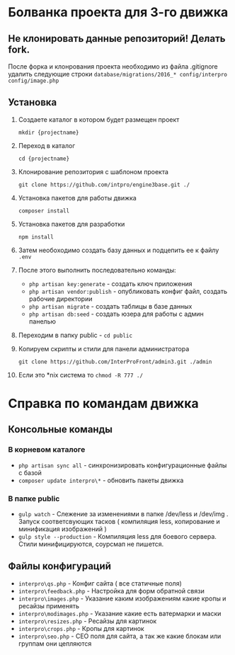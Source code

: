 # Болванка проекта для 3-го движка
## Не клонировать данные репозиторий! Делать fork.

После форка и клонрования проекта необходимо из файла .gitignore удалить следующие строки
    `database/migrations/2016_*
     config/interpro
     config/image.php`

## Установка

1. Создаете каталог в котором будет размещен проект

      `mkdir {projectname}`
2. Переход в каталог

    `cd {projectname}`
3. Клонирование репозитория с  шаблоном проекта

    `git clone https://github.com/intpro/engine3base.git ./`
4. Установка пакетов для работы движка

    `composer install`
5. Установка пакетов для разработки

    `npm install`
6. Затем необоходимо создать базу данных и подцепить ее к файлу `.env`

7. После этого выполнить последовательно команды:

    * `php artisan key:generate` - создать ключ приложения
    * `php artisan vendor:publish` - опубликовать конфиг файл, создать рабочие директории
    * `php artisan migrate` - создать таблицы в базе данных
    * `php artisan db:seed` - создать юзера для работы с админ панелью
8. Переходим в папку public - `cd public`

9. Копируем скрипты и стили для панели администратора

    `git clone https://github.com/InterProFront/admin3.git ./admin`

10. Если это *nix система  то
    `chmod -R 777 ./`

# Справка по командам движка

## Консольные команды

### В корневом каталоге

- `php artisan sync all` - синхронизировать конфигурационные файлы с базой
- `composer update interpro\*` - обновить пакеты движка

### В папке public

- `gulp watch` - Слежение за изменениями в папке /dev/less и /dev/img . Запуск соответсвующих тасков ( компиляция less, копирование и минификация изображений )
- `gulp style --production` - Компиляция less для боевого сервера. Стили минифицируются, соурсмап не пишется.

## Файлы конфигураций

- `interpro\qs.php` - Конфиг сайта ( все статичные поля)
- `interpro\feedback.php` - Настройка для форм обратной связи
- `interpro\images.php` -  Указание каким изображениям какие кропы и ресайзы применять
- `interpro\modimages.php` - Указание какие есть ватермарки и маски
- `interpro\resizes.php` - Ресайзы для картинок
- `interpro\crops.php` - Кропы для картинок
- `interpro\seo.php` - СЕО поля для сайта, а так же какие блокам или группам они цепляются